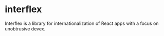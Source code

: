 # interflex

Interflex is a library for internationalization of React apps with a focus on unobtrusive devex.
